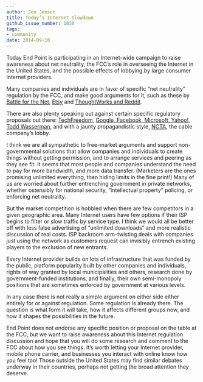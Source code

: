 ```yaml
---
author: Jon Jensen
title: Today’s Internet Slowdown
github_issue_number: 1030
tags:
- community
date: 2014-09-10
---
```




Today End Point is participating in an Internet-wide campaign to raise awareness about net neutrality, the FCC’s role in overseeing the Internet in the United States, and the possible effects of lobbying by large consumer Internet providers.

Many companies and individuals are in favor of specific “net neutrality” regulation by the FCC, and make good arguments for it, such as these by [Battle for the Net](https://www.battleforthenet.com/), [Etsy](http://www.wired.com/2014/09/etsy-ceo-to-businesses-if-net-neutrality-perishes-we-will-too/) and [ThoughtWorks and Reddit](http://motherboard.vice.com/en_us/read/net-neutrality-monopoly-and-the-death-of-the-democratic-internet).

There are also plenty speaking out against certain specific regulatory proposals out there: [TechFreedom](http://www.dontbreakthe.net/), [Google, Facebook, Microsoft, Yahoo!](https://web.archive.org/web/20160804181924/http://www.foxbusiness.com/features/2014/05/08/100-internet-companies-voice-opposition-to-net-neutrality-rules.html), [Todd Wasserman](http://mashable.com/2014/05/16/5-arguments-against-net-neutrality/), and with a jaunty propagandistic style, [NCTA](https://www.ncta.com/), the cable company’s lobby.

I think we are all sympathetic to free-market arguments and support non-governmental solutions that allow companies and individuals to create things without getting permission, and to arrange services and peering as they see fit. It seems that most people and companies understand the need to pay for more bandwidth, and more data transfer. (Marketers are the ones promising unlimited everything, then hiding limits in the fine print!) Many of us are worried about further entrenching government in private networks, whether ostensibly for national security, “intellectual property” policing, or enforcing net neutrality.

But the market competition is hobbled when there are few competitors in a given geographic area. Many Internet users have few options if their ISP begins to filter or slow traffic by service type. I think we would all be better off with less false advertising of “unlimited downloads” and more realistic discussion of real costs. ISP backroom arm-twisting deals with companies just using the network as customers request can invisibly entrench existing players to the exclusion of new entrants.

Every Internet provider builds on lots of infrastructure that was funded by the public, platform popularity built by other companies and individuals, rights of way granted by local municipalities and others, research done by government-funded institutions, and finally, their own semi-monopoly positions that are sometimes enforced by government at various levels.

In any case there is not really a simple argument on either side either entirely for or against regulation. Some regulation is already there. The question is what form it will take, how it affects different groups now, and how it shapes the possibilities in the future.

End Point does not endorse any specific position or proposal on the table at the FCC, but we want to raise awareness about this Internet regulation discussion and hope that you will do some research and comment to the FCC about how you see things. It’s worth letting your Internet provider, mobile phone carrier, and businesses you interact with online know how you feel too! Those outside the United States may find similar debates underway in their countries, perhaps not getting the broad attention they deserve.


